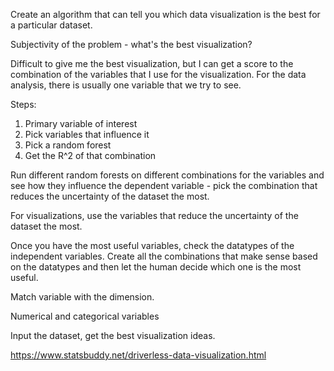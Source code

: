 Create an algorithm that can tell you which data visualization is the best for a particular dataset.

Subjectivity of the problem - what's the best visualization?

Difficult to give me the best visualization, but I can get a score to the combination of the variables that I use for the visualization. For the data analysis, there is usually one variable that we try to see.

Steps:
1. Primary variable of interest
2. Pick variables that influence it
3. Pick a random forest
4. Get the R^2 of that combination

Run different random forests on different combinations for the variables and see how they influence the dependent variable - pick the combination that reduces the uncertainty of the dataset the most. 

For visualizations, use the variables that reduce the uncertainty of the dataset the most. 

Once you have the most useful variables, check the datatypes of the independent variables. Create all the combinations that make sense based on the datatypes and then let the human decide which one is the most useful. 

Match variable with the dimension. 

Numerical and categorical variables

Input the dataset, get the best visualization ideas. 

https://www.statsbuddy.net/driverless-data-visualization.html